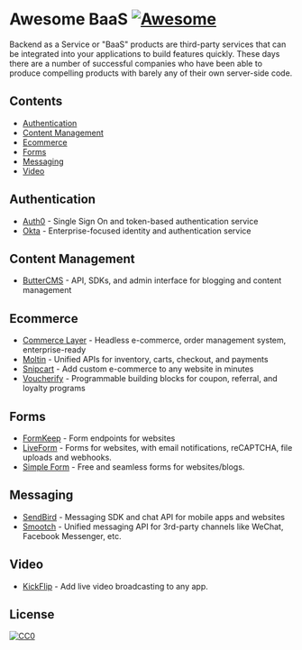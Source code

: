 # Awesome BaaS [![Awesome](https://cdn.rawgit.com/sindresorhus/awesome/d7305f38d29fed78fa85652e3a63e154dd8e8829/media/badge.svg)](https://github.com/sindresorhus/awesome)

Backend as a Service or "BaaS" products are third-party services that can be integrated into your applications to build features quickly. These days there are a number of successful companies who have been able to produce compelling products with barely any of their own server-side code.


## Contents

- [Authentication](#authentication)
- [Content Management](#content-management)
- [Ecommerce](#ecommerce)
- [Forms](#forms)
- [Messaging](#messaging)
- [Video](#video)

## Authentication

- [Auth0](https://auth0.com/) - Single Sign On and token-based authentication service
- [Okta](https://www.okta.com/) - Enterprise-focused identity and authentication service

## Content Management

- [ButterCMS](https://buttercms.com/) - API, SDKs, and admin interface for blogging and content management

## Ecommerce

- [Commerce Layer](https://commercelayer.io/) - Headless e-commerce, order management system, enterprise-ready
- [Moltin](https://www.moltin.com/) - Unified APIs for inventory, carts, checkout, and payments
- [Snipcart](https://snipcart.com/) - Add custom e-commerce to any website in minutes
- [Voucherify](https://voucherify.io/) - Programmable building blocks for coupon, referral, and loyalty programs

## Forms

- [FormKeep](https://formkeep.com) - Form endpoints for websites
- [LiveForm](https://liveformhq.com/) - Forms for websites, with email notifications, reCAPTCHA, file uploads and webhooks.
- [Simple Form](https://getsimpleform.com/) - Free and seamless forms for websites/blogs.

## Messaging

- [SendBird](https://sendbird.com) - Messaging SDK and chat API for mobile apps and websites
- [Smootch](https://smooch.io/) - Unified messaging API for 3rd-party channels like WeChat, Facebook Messenger, etc.


## Video

- [KickFlip](https://kickflip.io) - Add live video broadcasting to any app.

## License

[![CC0](http://mirrors.creativecommons.org/presskit/buttons/88x31/svg/cc-zero.svg)](https://creativecommons.org/publicdomain/zero/1.0/)
